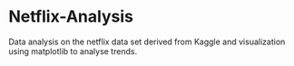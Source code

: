 # Netflix-Analysis
Data analysis on the netflix data set derived from Kaggle and visualization using matplotlib to analyse trends.
